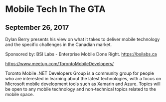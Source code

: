 # Mobile Tech In The GTA
## September 26, 2017

Dylan Berry presents his view on what it takes to deliver mobile technology and the specific challenges in the Canadian market.

Sponsored by: BSI Labs - Enterprise Mobile Done Right. https://bsilabs.ca

https://www.meetup.com/TorontoMobileDevelopers/

Toronto Mobile .NET Developers Group is a community group for people who are interested in learning about the latest technologies, with a focus on Microsoft mobile development tools such as Xamarin and Azure. Topics will be open to any mobile technology and non-technical topics related to the mobile space.
